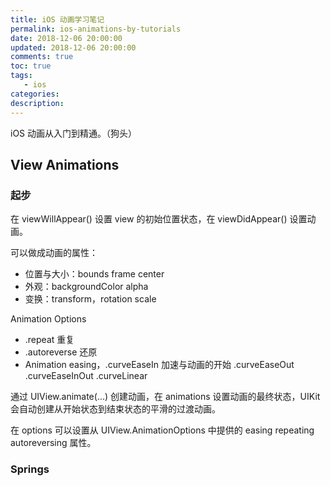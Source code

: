 ```yaml
---
title: iOS 动画学习笔记
permalink: ios-animations-by-tutorials
date: 2018-12-06 20:00:00
updated: 2018-12-06 20:00:00
comments: true
toc: true
tags:
   - ios
categories:
description:
---
```


iOS 动画从入门到精通。（狗头）

## View Animations

### 起步

在 viewWillAppear() 设置 view 的初始位置状态，在 viewDidAppear() 设置动画。

可以做成动画的属性：

- 位置与大小：bounds frame center
- 外观：backgroundColor alpha
- 变换：transform，rotation scale

Animation Options

- .repeat 重复
- .autoreverse 还原
- Animation easing，.curveEaseIn 加速与动画的开始 .curveEaseOut .curveEaseInOut .curveLinear

通过 UIView.animate(...) 创建动画，在 animations 设置动画的最终状态，UIKit 会自动创建从开始状态到结束状态的平滑的过渡动画。

在 options 可以设置从 UIView.AnimationOptions 中提供的 easing repeating autoreversing 属性。

### Springs





<!-- more -->
